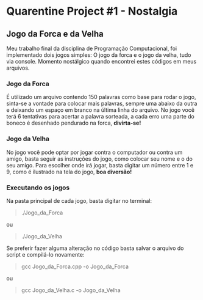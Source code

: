 # Quarentine Project #1 - Nostalgia
## Jogo da Forca e da Velha
Meu trabalho final da disciplina de Programação Computacional, foi implementado dois jogos simples: O jogo da forca e o jogo da velha, tudo via console. Momento nostálgico quando encontrei estes códigos em meus arquivos.

### Jogo da Forca
É utilizado um arquivo contendo 150 palavras como base para rodar o jogo, sinta-se a vontade para colocar mais palavras, sempre uma abaixo da outra e deixando um espaço em branco na última linha do arquivo.
No jogo você terá 6 tentativas para acertar a palavra sorteada, a cada erro uma parte do boneco é desenhado pendurado na forca, **divirta-se!**

### Jogo da Velha
No jogo você pode optar por jogar contra o computador ou contra um amigo, basta seguir as instruções do jogo, como colocar seu nome e o do seu amigo.
Para escolher onde irá jogar, basta digitar um número entre 1 e 9, como é ilustrado na tela do jogo, **boa diversão!**

### Executando os jogos
Na pasta principal de cada jogo, basta digitar no terminal:
> ./Jogo_da_Forca

ou
> ./Jogo_da_Velha

Se preferir fazer alguma alteração no código basta salvar o arquivo do script e compilá-lo novamente:
> gcc Jogo_da_Forca.cpp -o Jogo_da_Forca

ou
> gcc Jogo_da_Velha.c -o Jogo_da_Velha

